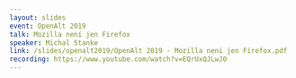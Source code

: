 ```yaml
---
layout: slides
event: OpenAlt 2019
talk: Mozilla není jen Firefox
speaker: Michal Stanke
link: /slides/openalt2019/OpenAlt 2019 - Mozilla neni jen Firefox.pdf
recording: https://www.youtube.com/watch?v=EQrUxQJLwJ0
---
```

